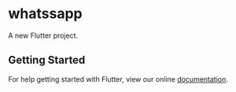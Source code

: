 # whatssapp

A new Flutter project.

## Getting Started

For help getting started with Flutter, view our online
[documentation](https://flutter.io/).
